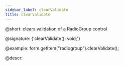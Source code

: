 ```yaml
---
sidebar_label: clearValidate
title: clearValidate
---          
```


@short: clears validation of a RadioGroup control

@signature: {'clearValidate(): void;'}

@example:
form.getItem("radiogroup").clearValidate();



@descr:


